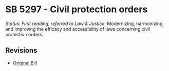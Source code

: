 # SB 5297 - Civil protection orders
*Status: First reading, referred to Law & Justice.*
Modernizing, harmonizing, and improving the efficacy and accessibility of laws concerning civil protection orders.

## Revisions
* [Original Bill](1/)
